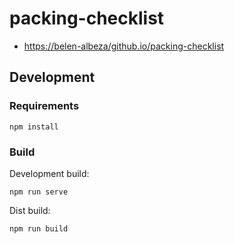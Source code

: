 # packing-checklist

- [https://belen-albeza/github.io/packing-checklist](https://belen-albeza/github.io/packing-checklist)

## Development

### Requirements

```
npm install
```

### Build

Development build:

```
npm run serve
```

Dist build:

```
npm run build
```